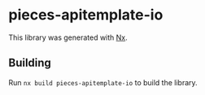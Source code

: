 # pieces-apitemplate-io

This library was generated with [Nx](https://nx.dev).

## Building

Run `nx build pieces-apitemplate-io` to build the library.
